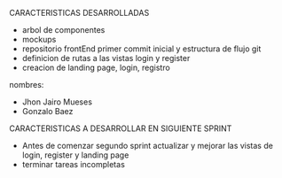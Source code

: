 CARACTERISTICAS DESARROLLADAS
- arbol de componentes
- mockups
- repositorio frontEnd primer commit inicial y estructura de flujo git
- definicion de rutas a las vistas login y register
- creacion de landing page, login, registro

nombres:
- Jhon Jairo Mueses
- Gonzalo Baez

CARACTERISTICAS A DESARROLLAR EN SIGUIENTE SPRINT

- Antes de comenzar segundo sprint actualizar y mejorar las vistas de login, register y landing page
- terminar tareas incompletas
